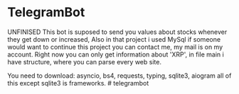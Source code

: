 # TelegramBot
UNFINISED
This bot is suposed to send you values about stocks whenever they get down or increased, Also in that project i used MySql
if someone would want to continue this project you can contact me, my mail is on my account.
Right now you can only get information about 'XRP', in file main i have structure, where you can parse every web site. 

You need to download: asyncio, bs4, requests, typing, sqlite3, aiogram all of this except sqlite3 is frameworks. # telegrambot